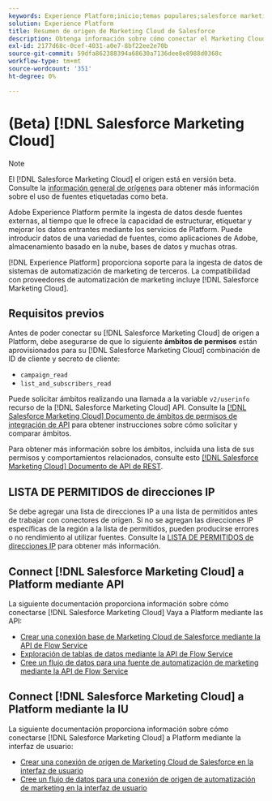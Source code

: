 ```yaml
---
keywords: Experience Platform;inicio;temas populares;salesforce marketing cloud;Salesforce Marketing Cloud;automatización de marketing
solution: Experience Platform
title: Resumen de origen de Marketing Cloud de Salesforce
description: Obtenga información sobre cómo conectar el Marketing Cloud de Salesforce a Adobe Experience Platform mediante API o la interfaz de usuario.
exl-id: 2177d68c-0cef-4031-a0e7-8bf22ee2e70b
source-git-commit: 59dfa862388394a68630a7136dee8e8988d0368c
workflow-type: tm+mt
source-wordcount: '351'
ht-degree: 0%

---
```


# (Beta) [!DNL Salesforce Marketing Cloud]

>[!NOTE]
>
>El [!DNL Salesforce Marketing Cloud] el origen está en versión beta. Consulte la [información general de orígenes](../../home.md#terms-and-conditions) para obtener más información sobre el uso de fuentes etiquetadas como beta.

Adobe Experience Platform permite la ingesta de datos desde fuentes externas, al tiempo que le ofrece la capacidad de estructurar, etiquetar y mejorar los datos entrantes mediante los servicios de Platform. Puede introducir datos de una variedad de fuentes, como aplicaciones de Adobe, almacenamiento basado en la nube, bases de datos y muchas otras.

[!DNL Experience Platform] proporciona soporte para la ingesta de datos de sistemas de automatización de marketing de terceros. La compatibilidad con proveedores de automatización de marketing incluye [!DNL Salesforce Marketing Cloud].

## Requisitos previos

Antes de poder conectar su [!DNL Salesforce Marketing Cloud] de origen a Platform, debe asegurarse de que lo siguiente **ámbitos de permisos** están aprovisionados para su [!DNL Salesforce Marketing Cloud] combinación de ID de cliente y secreto de cliente:

* `campaign_read`
* `list_and_subscribers_read`

Puede solicitar ámbitos realizando una llamada a la variable `v2/userinfo` recurso de la [!DNL Salesforce Marketing Cloud] API. Consulte la [[!DNL Salesforce Marketing Cloud] Documento de ámbitos de permisos de integración de API](https://developer.salesforce.com/docs/marketing/marketing-cloud/guide/data-access-permissions.html) para obtener instrucciones sobre cómo solicitar y comparar ámbitos.

Para obtener más información sobre los ámbitos, incluida una lista de sus permisos y comportamientos relacionados, consulte esto [[!DNL Salesforce Marketing Cloud] Documento de API de REST](https://developer.salesforce.com/docs/marketing/marketing-cloud/guide/rest-permissions-and-scopes.html).

## LISTA DE PERMITIDOS de direcciones IP

Se debe agregar una lista de direcciones IP a una lista de permitidos antes de trabajar con conectores de origen. Si no se agregan las direcciones IP específicas de la región a la lista de permitidos, pueden producirse errores o no rendimiento al utilizar fuentes. Consulte la [LISTA DE PERMITIDOS de direcciones IP](../../ip-address-allow-list.md) para obtener más información.

## Connect [!DNL Salesforce Marketing Cloud] a Platform mediante API

La siguiente documentación proporciona información sobre cómo conectarse [!DNL Salesforce Marketing Cloud] Vaya a Platform mediante las API:

* [Crear una conexión base de Marketing Cloud de Salesforce mediante la API de Flow Service](../../tutorials/api/create/marketing-automation/salesforce-marketing-cloud.md)
* [Exploración de tablas de datos mediante la API de Flow Service](../../tutorials/api/explore/tabular.md)
* [Cree un flujo de datos para una fuente de automatización de marketing mediante la API de Flow Service](../../tutorials/api/collect/marketing-automation.md)

## Connect [!DNL Salesforce Marketing Cloud] a Platform mediante la IU

La siguiente documentación proporciona información sobre cómo conectarse [!DNL Salesforce Marketing Cloud] a Platform mediante la interfaz de usuario:

* [Crear una conexión de origen de Marketing Cloud de Salesforce en la interfaz de usuario](../../tutorials/ui/create/marketing-automation/salesforce-marketing-cloud.md)
* [Cree un flujo de datos para una conexión de origen de automatización de marketing en la interfaz de usuario](../../tutorials/ui/dataflow/marketing-automation.md)
